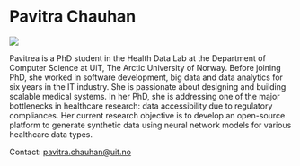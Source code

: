 # Pavitra Chauhan 
<img src="https://ca.slack-edge.com/T1QTVQ5BL-U02BE4PAVDM-4cf2e827e276-512">

Pavitrea is a PhD student in the Health Data Lab at the Department of Computer Science at UiT, The Arctic University of Norway. Before joining PhD, she worked in software development, big data and data analytics for six years in the IT industry. She is passionate about designing and building scalable medical systems.
In her PhD, she is addressing one of the major bottlenecks in healthcare research: data accessibility due to regulatory compliances. Her current research objective is to develop an open-source platform to generate synthetic data using neural network models for various healthcare data types.

Contact: <pavitra.chauhan@uit.no>